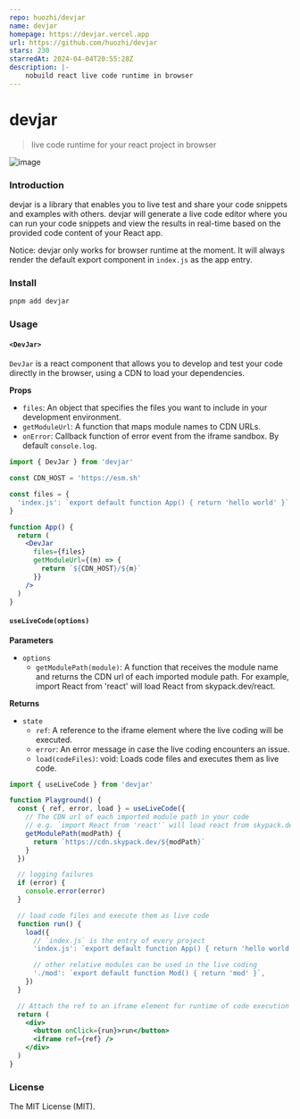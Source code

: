 ```yaml
---
repo: huozhi/devjar
name: devjar
homepage: https://devjar.vercel.app
url: https://github.com/huozhi/devjar
stars: 230
starredAt: 2024-04-04T20:55:28Z
description: |-
    nobuild react live code runtime in browser
---
```


# devjar
> live code runtime for your react project in browser


![image](https://repository-images.githubusercontent.com/483779830/28347c03-774a-4766-b113-54041fad1e72)

### Introduction

devjar is a library that enables you to live test and share your code snippets and examples with others. devjar will generate a live code editor where you can run your code snippets and view the results in real-time based on the provided code content of your React app. 

Notice: devjar only works for browser runtime at the moment. It will always render the default export component in `index.js` as the app entry.

### Install

```sh
pnpm add devjar
```


### Usage

#### `<DevJar>`

`DevJar` is a react component that allows you to develop and test your code directly in the browser, using a CDN to load your dependencies.

**Props**

* `files`: An object that specifies the files you want to include in your development environment.
* `getModuleUrl`: A function that maps module names to CDN URLs.
* `onError`: Callback function of error event from the iframe sandbox. By default `console.log`.


```jsx
import { DevJar } from 'devjar'

const CDN_HOST = 'https://esm.sh'

const files = {
  'index.js': `export default function App() { return 'hello world' }`
}

function App() {
  return (
    <DevJar
      files={files}
      getModuleUrl={(m) => {
        return `${CDN_HOST}/${m}`
      }}
    />
  )
}
```

#### `useLiveCode(options)`

**Parameters**

* `options`
  * `getModulePath(module)`: A function that receives the module name and returns the CDN url of each imported module path. For example, import React from 'react' will load React from skypack.dev/react.

**Returns**

* `state`
  * `ref`: A reference to the iframe element where the live coding will be executed.
  * `error`: An error message in case the live coding encounters an issue.
  * `load(codeFiles)`: void: Loads code files and executes them as live code.

```jsx
import { useLiveCode } from 'devjar'

function Playground() {
  const { ref, error, load } = useLiveCode({
    // The CDN url of each imported module path in your code
    // e.g. `import React from 'react'` will load react from skypack.dev/react
    getModulePath(modPath) {
      return `https://cdn.skypack.dev/${modPath}`
    }
  })

  // logging failures
  if (error) {
    console.error(error)
  }

  // load code files and execute them as live code
  function run() {
    load({
      // `index.js` is the entry of every project
      'index.js': `export default function App() { return 'hello world' }`,

      // other relative modules can be used in the live coding
      './mod': `export default function Mod() { return 'mod' }`,
    })
  }

  // Attach the ref to an iframe element for runtime of code execution
  return (
    <div>
      <button onClick={run}>run</button>
      <iframe ref={ref} />
    </div>
  )
}
```

### License

The MIT License (MIT).


